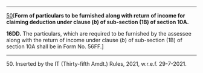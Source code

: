 ****

[50](javascript:ShowFootnote\('fn350'\);)[**Form of particulars to be furnished along with return of income for claiming deduction under clause (_b_) of sub-section (1B) of section 10A.**

**16DD.** The particulars, which are required to be furnished by the assessee along with the return of income under clause (_b_) of sub-section (1B) of section 10A shall be in Form No. 56FF.]

* * *

50\. Inserted by the IT (Thirty-fifth Amdt.) Rules, 2021, w.r.e.f. 29-7-2021.